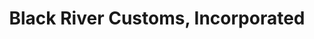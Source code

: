 ---
title: "Black River Customs, Incorporated"
url: /cheboygan/black-river-customs-incorporated/
shop: Autowerkstatt
---